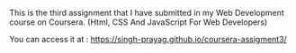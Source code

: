 This is the third assignment that I have submitted in my Web Development course on Coursera. (Html, CSS And JavaScript For Web Developers)

You can access it at : https://singh-prayag.github.io/coursera-assigment3/
